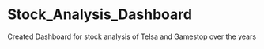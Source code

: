 # Stock_Analysis_Dashboard
Created Dashboard for stock analysis of Telsa and Gamestop over the years
